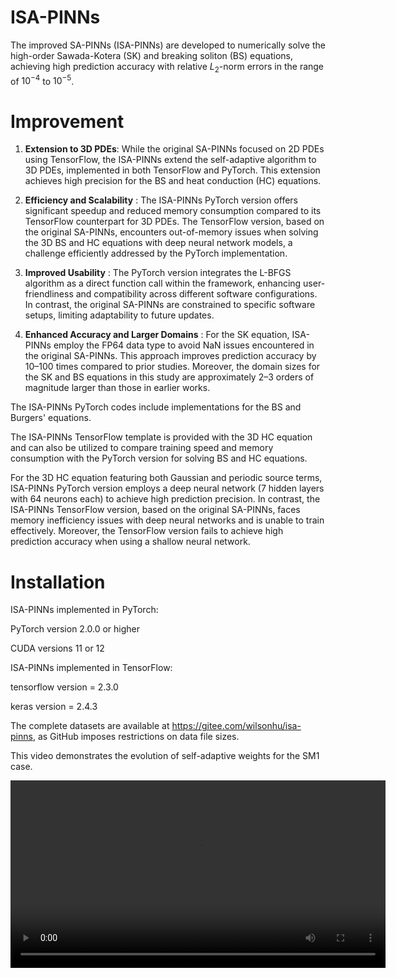 # ISA-PINNs

The improved SA-PINNs (ISA-PINNs) are developed to numerically solve the high-order Sawada-Kotera (SK) and breaking soliton (BS) equations, achieving high prediction accuracy with relative $L_2$-norm errors in the range of $10^{-4}$ to $10^{-5}$.

# Improvement

1.  **Extension to 3D PDEs**: While the original SA-PINNs focused on 2D PDEs using TensorFlow, the ISA-PINNs extend the self-adaptive algorithm to 3D PDEs, implemented in both TensorFlow and PyTorch.
This extension achieves high precision for the BS and heat conduction (HC) equations.

2.  **Efficiency and Scalability** : The ISA-PINNs PyTorch version offers significant speedup and reduced memory consumption compared to its TensorFlow counterpart for 3D PDEs.
The TensorFlow version, based on the original SA-PINNs, encounters out-of-memory issues when solving the 3D BS and HC equations with deep neural network models, a challenge efficiently addressed by the PyTorch implementation.

3.  **Improved Usability** : The PyTorch version integrates the L-BFGS algorithm as a direct function call within the framework, enhancing user-friendliness and compatibility across different software configurations.
In contrast, the original SA-PINNs are constrained to specific software setups, limiting adaptability to future updates.

4.  **Enhanced Accuracy and Larger Domains** : For the SK equation, ISA-PINNs employ the FP64 data type to avoid NaN issues encountered in the original SA-PINNs.
This approach improves prediction accuracy by $10$–$100$ times compared to prior studies.
Moreover, the domain sizes for the SK and BS equations in this study are approximately $2$–$3$ orders of magnitude larger than those in earlier works.

The ISA-PINNs PyTorch codes include implementations for the BS and Burgers' equations.

The ISA-PINNs TensorFlow template is provided with the 3D HC equation and can also be utilized to compare training speed and memory consumption with the PyTorch version for solving BS and HC equations.

For the 3D HC equation featuring both Gaussian and periodic source terms, ISA-PINNs PyTorch version employs a deep neural network (7 hidden layers with 64 neurons each) to achieve high prediction precision.
In contrast, the ISA-PINNs TensorFlow version, based on the original SA-PINNs, faces memory inefficiency issues with deep neural networks and is unable to train effectively.
Moreover, the TensorFlow version fails to achieve high prediction accuracy when using a shallow neural network.

# Installation
ISA-PINNs implemented in PyTorch:

PyTorch version 2.0.0 or higher

CUDA versions 11 or 12

ISA-PINNs implemented in TensorFlow:

tensorflow version = 2.3.0

keras version = 2.4.3

The complete datasets are available at https://gitee.com/wilsonhu/isa-pinns, as GitHub imposes restrictions on data file sizes.

This video demonstrates the evolution of self-adaptive weights for the SM1 case.

<video controls width="600">
  <source src="https://github.com/whufirst/ISA-PINNs/raw/refs/heads/main/sa-sm1-animation.mp4" type="video/mp4">
  Your browser does not support the video tag.
</video>
